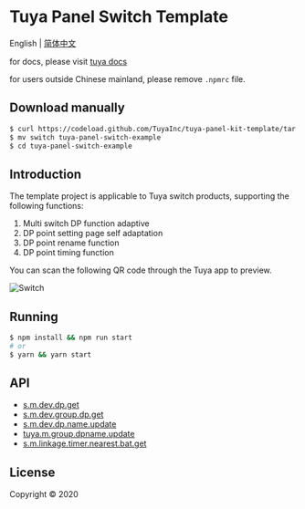 # Tuya Panel Switch Template

English | [简体中文](./README-zh_CN.md)

for docs, please visit [tuya docs](https://docs.tuya.com)

for users outside Chinese mainland, please remove `.npmrc` file.

## Download manually

```bash
$ curl https://codeload.github.com/TuyaInc/tuya-panel-kit-template/tar.gz/develop | tar -xz --strip=2 tuya-panel-kit-template-develop/examples/switch
$ mv switch tuya-panel-switch-example
$ cd tuya-panel-switch-example
```

## Introduction

The template project is applicable to Tuya switch products, supporting the following functions:

1. Multi switch DP function adaptive
2. DP point setting page self adaptation
3. DP point rename function
4. DP point timing function

You can scan the following QR code through the Tuya app to preview.

![Switch](https://images.tuyacn.com/rms-static/5a7867d0-a199-11ea-9acd-135316db2bdb-1590749060813.png?tyName=switch.png)

## Running

```bash
$ npm install && npm run start
# or
$ yarn && yarn start
```

## API

* [s.m.dev.dp.get](https://docs.tuya.com/zh/iot/panel-development/panel-sdk-development/common-sdk-development/equipment-related-interface/equipment-related-interface?id=K9m1dlii6zkf7#title-0-%E8%8E%B7%E5%8F%96%E8%AE%BE%E5%A4%87%E6%89%80%E6%9C%89%20dp%20%E7%82%B9%E4%BF%A1%E6%81%AF)
* [s.m.dev.group.dp.get](https://docs.tuya.com/zh/iot/panel-development/panel-sdk-development/common-sdk-development/equipment-related-interface/equipment-related-interface?id=K9m1dlii6zkf7#title-2-%E8%8E%B7%E5%8F%96%E7%BE%A4%E7%BB%84%E8%AE%BE%E5%A4%87%E6%89%80%E6%9C%89%20dp%20%E7%82%B9%E4%BF%A1%E6%81%AF)
* [s.m.dev.dp.name.update](https://docs.tuya.com/zh/iot/panel-development/panel-sdk-development/common-sdk-development/equipment-related-interface/equipment-related-interface?id=K9m1dlii6zkf7#title-1-%E6%9B%B4%E6%96%B0%E8%AE%BE%E5%A4%87%20dp%20%E7%82%B9%E5%90%8D%E7%A7%B0)
* [tuya.m.group.dpname.update](https://docs.tuya.com/zh/iot/panel-development/panel-sdk-development/common-sdk-development/equipment-related-interface/equipment-related-interface?id=K9m1dlii6zkf7#title-3-%E6%9B%B4%E6%96%B0%E7%BE%A4%E7%BB%84%E8%AE%BE%E5%A4%87%20dp%20%E7%82%B9%E5%90%8D%E7%A7%B0)
* [s.m.linkage.timer.nearest.bat.get](https://docs.tuya.com/zh/iot/panel-development/panel-sdk-development/common-sdk-development/cloud-timing-interface/cloud-timing-interface?id=K9m1dlbzt0kdz#title-1-%E8%8E%B7%E5%8F%96%E5%A4%9A%E4%B8%AA%20DP%20%E7%82%B9%E6%9C%80%E8%BF%91%E7%9A%84%E5%AE%9A%E6%97%B6)

## License

Copyright © 2020
